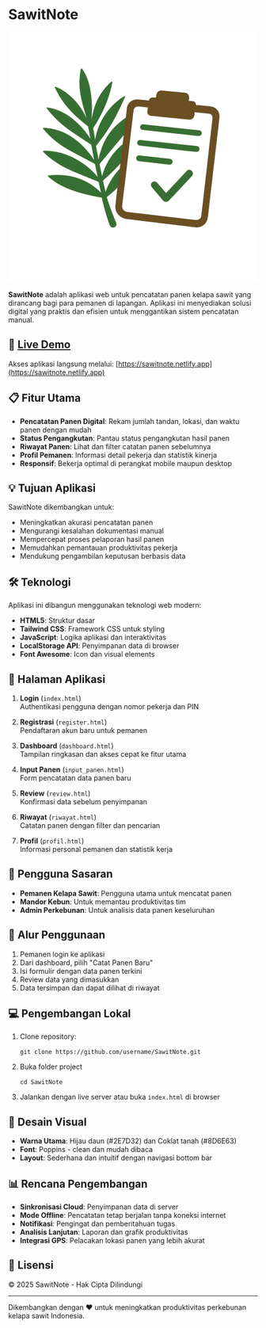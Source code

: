 # SawitNote

![SawitNote Logo](images/logo.png)

**SawitNote** adalah aplikasi web untuk pencatatan panen kelapa sawit yang dirancang bagi para pemanen di lapangan. Aplikasi ini menyediakan solusi digital yang praktis dan efisien untuk menggantikan sistem pencatatan manual.

## 📱 [Live Demo](https://sawitnote.netlify.app)

Akses aplikasi langsung melalui: [https://sawitnote.netlify.app](https://sawitnote.netlify.app)

## 📋 Fitur Utama

- **Pencatatan Panen Digital**: Rekam jumlah tandan, lokasi, dan waktu panen dengan mudah
- **Status Pengangkutan**: Pantau status pengangkutan hasil panen
- **Riwayat Panen**: Lihat dan filter catatan panen sebelumnya
- **Profil Pemanen**: Informasi detail pekerja dan statistik kinerja
- **Responsif**: Bekerja optimal di perangkat mobile maupun desktop

## 💡 Tujuan Aplikasi

SawitNote dikembangkan untuk:
- Meningkatkan akurasi pencatatan panen
- Mengurangi kesalahan dokumentasi manual
- Mempercepat proses pelaporan hasil panen
- Memudahkan pemantauan produktivitas pekerja
- Mendukung pengambilan keputusan berbasis data

## 🛠️ Teknologi

Aplikasi ini dibangun menggunakan teknologi web modern:
- **HTML5**: Struktur dasar
- **Tailwind CSS**: Framework CSS untuk styling
- **JavaScript**: Logika aplikasi dan interaktivitas
- **LocalStorage API**: Penyimpanan data di browser
- **Font Awesome**: Icon dan visual elements

## 📱 Halaman Aplikasi

1. **Login** (`index.html`)  
   Authentikasi pengguna dengan nomor pekerja dan PIN

2. **Registrasi** (`register.html`)  
   Pendaftaran akun baru untuk pemanen

3. **Dashboard** (`dashboard.html`)  
   Tampilan ringkasan dan akses cepat ke fitur utama

4. **Input Panen** (`input_panen.html`)  
   Form pencatatan data panen baru

5. **Review** (`review.html`)  
   Konfirmasi data sebelum penyimpanan

6. **Riwayat** (`riwayat.html`)  
   Catatan panen dengan filter dan pencarian

7. **Profil** (`profil.html`)  
   Informasi personal pemanen dan statistik kerja

## 👥 Pengguna Sasaran

- **Pemanen Kelapa Sawit**: Pengguna utama untuk mencatat panen
- **Mandor Kebun**: Untuk memantau produktivitas tim
- **Admin Perkebunan**: Untuk analisis data panen keseluruhan

## 🔄 Alur Penggunaan

1. Pemanen login ke aplikasi
2. Dari dashboard, pilih "Catat Panen Baru"
3. Isi formulir dengan data panen terkini
4. Review data yang dimasukkan
5. Data tersimpan dan dapat dilihat di riwayat

## 💻 Pengembangan Lokal

1. Clone repository:
   ```
   git clone https://github.com/username/SawitNote.git
   ```

2. Buka folder project
   ```
   cd SawitNote
   ```

3. Jalankan dengan live server atau buka `index.html` di browser

## 🎨 Desain Visual

- **Warna Utama**: Hijau daun (#2E7D32) dan Coklat tanah (#8D6E63)
- **Font**: Poppins - clean dan mudah dibaca
- **Layout**: Sederhana dan intuitif dengan navigasi bottom bar

## 📊 Rencana Pengembangan

- **Sinkronisasi Cloud**: Penyimpanan data di server
- **Mode Offline**: Pencatatan tetap berjalan tanpa koneksi internet
- **Notifikasi**: Pengingat dan pemberitahuan tugas
- **Analisis Lanjutan**: Laporan dan grafik produktivitas
- **Integrasi GPS**: Pelacakan lokasi panen yang lebih akurat

## 📄 Lisensi

© 2025 SawitNote - Hak Cipta Dilindungi

---

Dikembangkan dengan ❤️ untuk meningkatkan produktivitas perkebunan kelapa sawit Indonesia.
